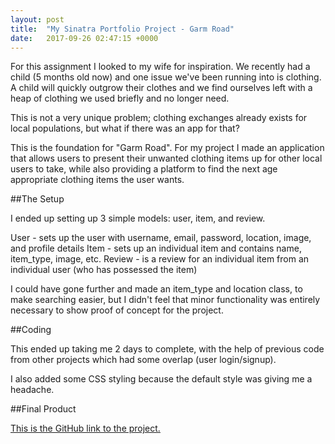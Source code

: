 ```yaml
---
layout: post
title:  "My Sinatra Portfolio Project - Garm Road"
date:   2017-09-26 02:47:15 +0000
---
```


For this assignment I looked to my wife for inspiration. We recently had a child (5 months old now) and one issue we've been running into is clothing. A child will quickly outgrow their clothes and we find ourselves left with a heap of clothing we used briefly and no longer need.

This is not a very unique problem; clothing exchanges already exists for local populations, but what if there was an app for that?

This is the foundation for "Garm Road". For my project I made an application that allows users to present their unwanted clothing items up for other local users to take, while also providing a platform to find the next age appropriate clothing items the user wants.

##The Setup

I ended up setting up 3 simple models: user, item, and review.

User - sets up the user with username, email, password, location, image, and profile details
Item - sets up an individual item and contains name, item_type, image, etc.
Review - is a review for an individual item from an individual user (who has possessed the item)

I could have gone further and made an item_type and location class, to make searching easier, but I didn't feel that minor functionality was entirely necessary to show proof of concept for the project.

##Coding

This ended up taking me 2 days to complete, with the help of previous code from other projects which had some overlap (user login/signup).

I also added some CSS styling because the default style was giving me a headache.

##Final Product

[This is the GitHub link to the project.](https://github.com/mahdiASC/garm_road)

